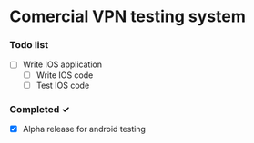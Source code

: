 # Comercial VPN testing system


### Todo list
- [ ] Write IOS application
  - [ ] Write IOS code
  - [ ] Test IOS code

### Completed ✓
- [x] Alpha release for android testing  
